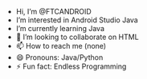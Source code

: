-  Hi, I’m @FTCANDROID
-  I’m interested in Android Studio Java
-  I’m currently learning Java
- 💞️ I’m looking to collaborate on HTML
- 📫 How to reach me (none)
- 😄 Pronouns: Java/Python
- ⚡ Fun fact: Endless Programming 

<!---
FTCANDROID/FTCANDROID is a ✨ special ✨ repository because its `README.md` (this file) appears on your GitHub profile.
You can click the Preview link to take a look at your changes.
--->
